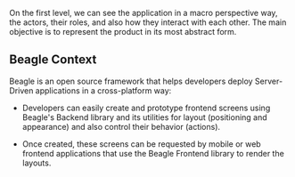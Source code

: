 On the first level, we can see the application in a macro perspective way, the actors, their roles, and also how they interact with each other. The main objective is to represent the product in its most abstract form.

## **Beagle Context**

Beagle is an open source framework that helps developers deploy Server-Driven applications in a cross-platform way:

* Developers can easily create and prototype frontend screens using Beagle's Backend library and its utilities for layout (positioning and appearance) and also control their behavior (actions).

* Once created, these screens can be requested by mobile or web frontend applications that use the Beagle Frontend library to render the layouts.
